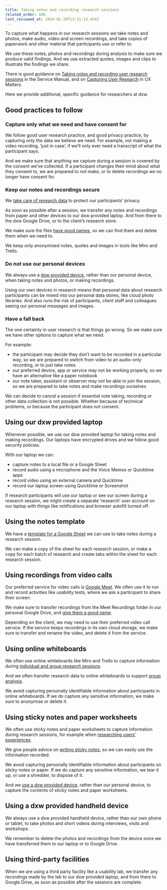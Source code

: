 ```yaml
---
title: Taking notes and recording research sessions
related_order: 180
last_reviewed_at: 2024-01-29T13:31:14.454Z
---
```

To capture what happens in our research sessions we take notes and photos, make audio, video and screen recordings, and take copies of paperwork and other material that participants use or refer to.

We use these notes, photos and recordings during analysis to make sure we produce valid findings. And we use extracted quotes, images and clips to illustrate the findings we share.

There is good guidance on
[Taking notes and recording user research sessions](https://www.gov.uk/service-manual/user-research/taking-notes-and-recording-user-research-sessions)
in the Service Manual, and on
[Capturing User Research](https://www.uxmatters.com/mt/archives/2012/04/capturing-user-research.php)
in UX Matters.

Here we provide additional, specific guidance for researchers at dxw.

## Good practices to follow

### Capture only what we need and have consent for

We follow good user research practice, and good privacy practice, by capturing only the data we believe we need. For example, not making a video recording, ‘just in case’, if we’ll only ever need a transcript of what the participant says.

And we make sure that anything we capture during a session is covered by the consent we’ve collected. If a participant changes their mind about what they consent to, we are prepared to not make, or to delete recordings we no longer have consent for.

### Keep our notes and recordings secure

We [take care of research data](/user-research/taking-care-of-research-data/) to protect our participants’ privacy.

As soon as possible after a session, we transfer any notes and recordings from paper and other devices to our dxw provided laptop. And from there to the dxw Google Drive, or to the client’s research store.

We make sure the files
[have good names](/user-research/taking-care-of-research-data/#identifying-research-data-clearly),
so we can find them and delete them when we need to.

We keep only anonymised notes, quotes and images in tools like Miro and Trello.

### Do not use our personal devices

We always use a
[dxw provided device](#using-a-dxw-provided-handheld-device),
rather than our personal device, when taking notes and photos, or making recordings.

Using our own devices in research means that personal data about research participants can be mixed into our personal data stores, like cloud photo libraries. And also runs the risk of participants, client staff and colleagues seeing our personal messages and images.

### Have a fall back

The one certainty in user research is that things go wrong. So we make sure we have other options to capture what we need.

For example:

* the participant may decide they don’t want to be recorded in a particular way, so we are prepared to switch from video to an audio-only recording, or to just take notes
* our preferred device, app or service may not be working properly, so we have an alternative like a paper notebook
* our note taker, assistant or observer may not be able to join the session, so we are prepared to take notes and make recordings ourselves

We can decide to cancel a session if essential note taking, recording or other data collection is not possible. Whether because of technical problems, or because the participant does not consent.

## Using our dxw provided laptop

Whenever possible, we use our dxw provided laptop for taking notes and making recordings. Our laptops have encrypted drives and we follow good security policies.

With our laptop we can:

* capture notes to a local file or a Google Sheet
* record audio using a microphone and the Voice Memos or Quicktime apps
* record video using an external camera and Quicktime
* record our laptop screen using Quicktime or Screenshot

If research participants will use our laptop or see our screen during a research session, we might create a separate ‘research’ user account
on our laptop with things like notifications and browser autofill turned off.

## Using the notes template

We have a
[template for a Google Sheet](https://drive.google.com/open?id=1r6xtVgHBFTDxbFGSqk3wXFDy_5JDwkBpGBHibnLKuwM)
we can use to take notes during a research session.

We can make a copy of the sheet for each research session, or make a copy for each batch of research and create tabs within the sheet for each research session.

## Using recordings from video calls

Our preferred service for video calls is
[Google Meet](https://meet.google.com/).
We often use it to run and record activities like usability tests, where we ask a participant to share their screen.

We make sure to transfer recordings from the Meet Recordings folder in our personal Google Drive, and
[give them a good name](/user-research/taking-care-of-research-data/#identifying-research-data-clearly).

Depending on the client, we may need to use their preferred video call service. If the service keeps recordings in its own cloud storage, we make sure to transfer and rename the video, and delete it from the service.

## Using online whiteboards

We often use online whiteboards like Miro and Trello to capture information during
[individual and group research sessions](/user-research/choosing-and-using-research-methods/#workshops-and-group-activities).

And we often transfer research data to online whiteboards to support [group analysis](/user-research/choosing-and-using-analysis-and-synthesis-methods/).

We avoid capturing personally identifiable information about participants in online whiteboards. If we do capture any sensitive information, we make sure to anonymise or delete it.

## Using sticky notes and paper worksheets

We often use sticky notes and paper worksheets to capture information during research sessions, for example when
[researching users’ experiences](/user-research/choosing-and-using-research-methods/#experience-and-journey-mapping).

We give people advice on
[writing sticky notes](https://www.gov.uk/service-manual/user-research/taking-notes-and-recording-user-research-sessions#using-sticky-notes),
so we can easily use the information recorded.

We avoid capturing personally identifiable information about participants on sticky notes or paper. If we do capture any sensitive information, we tear it up, or use a shredder, to dispose of it.

And we
[use a dxw provided device](#using-a-dxw-provided-handheld-device),
rather than our personal device, to capture the contents of sticky notes and paper worksheets.

## Using a dxw provided handheld device

We always use a dxw provided handheld device, rather than our own phone or tablet, to take photos and short videos during interviews, visits and workshops.

We remember to delete the photos and recordings from the device once we have transferred them to our laptop or to Google Drive.

## Using third-party facilities

When we are using a third party facility like a usability lab, we transfer any recordings made by the lab to our dxw provided laptop, and from there to Google Drive, as soon as possible after the sessions are complete.
